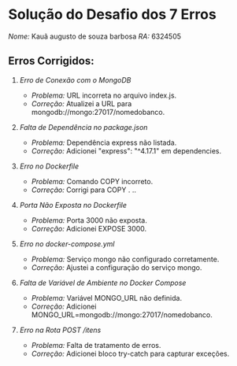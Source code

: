 # Solução do Desafio dos 7 Erros

*Nome:* Kauã augusto de souza barbosa
*RA:* 6324505

## Erros Corrigidos:

1. *Erro de Conexão com o MongoDB*
   - *Problema:* URL incorreta no arquivo index.js.
   - *Correção:* Atualizei a URL para mongodb://mongo:27017/nomedobanco.

2. *Falta de Dependência no package.json*
   - *Problema:* Dependência express não listada.
   - *Correção:* Adicionei "express": "^4.17.1" em dependencies.

3. *Erro no Dockerfile*
   - *Problema:* Comando COPY incorreto.
   - *Correção:* Corrigi para COPY . ..

4. *Porta Não Exposta no Dockerfile*
   - *Problema:* Porta 3000 não exposta.
   - *Correção:* Adicionei EXPOSE 3000.

5. *Erro no docker-compose.yml*
   - *Problema:* Serviço mongo não configurado corretamente.
   - *Correção:* Ajustei a configuração do serviço mongo.

6. *Falta de Variável de Ambiente no Docker Compose*
   - *Problema:* Variável MONGO_URL não definida.
   - *Correção:* Adicionei MONGO_URL=mongodb://mongo:27017/nomedobanco.

7. *Erro na Rota POST /itens*
   - *Problema:* Falta de tratamento de erros.
   - *Correção:* Adicionei bloco try-catch para capturar exceções.